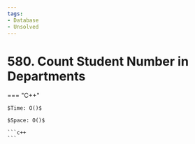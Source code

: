 ```yaml
---
tags:
- Database
- Unsolved
---
```



# 580. Count Student Number in Departments

=== "C++"

    $Time: O()$

    $Space: O()$

    ```c++
    ```